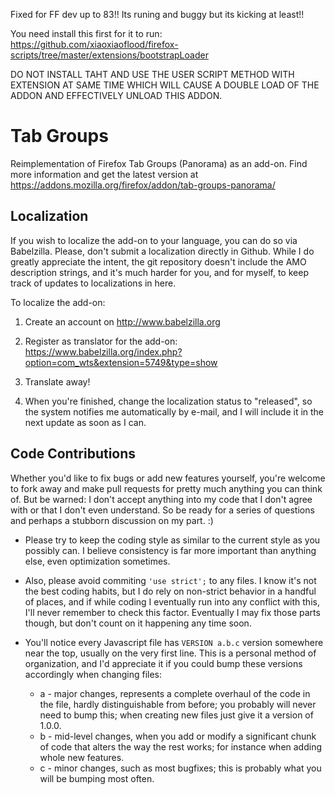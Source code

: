 Fixed for FF dev up to 83!! Its runing and buggy but its kicking at least!!

You need install this first for it to run: https://github.com/xiaoxiaoflood/firefox-scripts/tree/master/extensions/bootstrapLoader

DO NOT INSTALL TAHT AND USE THE USER SCRIPT METHOD WITH EXTENSION AT SAME TIME WHICH WILL CAUSE A DOUBLE LOAD OF THE ADDON AND EFFECTIVELY UNLOAD THIS ADDON.

# Tab Groups

Reimplementation of Firefox Tab Groups (Panorama) as an add-on. Find more information and get the latest version at https://addons.mozilla.org/firefox/addon/tab-groups-panorama/

## Localization

If you wish to localize the add-on to your language, you can do so via Babelzilla. Please, don't submit a localization directly in Github. While I do greatly appreciate the intent, the git repository doesn't include the AMO description strings, and it's much harder for you, and for myself, to keep track of updates to localizations in here.

To localize the add-on:

1. Create an account on http://www.babelzilla.org

2. Register as translator for the add-on: https://www.babelzilla.org/index.php?option=com_wts&extension=5749&type=show

3. Translate away!

4. When you're finished, change the localization status to "released", so the system notifies me automatically by e-mail, and I will include it in the next update as soon as I can.

## Code Contributions

Whether you'd like to fix bugs or add new features yourself, you're welcome to fork away and make pull requests for pretty much anything you can think of. But be warned: I don't accept anything into my code that I don't agree with or that I don't even understand. So be ready for a series of questions and perhaps a stubborn discussion on my part. :)

- Please try to keep the coding style as similar to the current style as you possibly can. I believe consistency is far more important than anything else, even optimization sometimes.

- Also, please avoid commiting ```'use strict';``` to any files. I know it's not the best coding habits, but I do rely on non-strict behavior in a handful of places, and if while coding I eventually run into any conflict with this, I'll never remember to check this factor. Eventually I may fix those parts though, but don't count on it happening any time soon.

- You'll notice every Javascript file has  ```VERSION a.b.c``` version somewhere near the top, usually on the very first line. This is a personal method of organization, and I'd appreciate it if you could bump these versions accordingly when changing files:
  - a - major changes, represents a complete overhaul of the code in the file, hardly distinguishable from before; you probably will never need to bump this; when creating new files just give it a version of 1.0.0.
  - b - mid-level changes, when you add or modify a significant chunk of code that alters the way the rest works; for instance when adding whole new features.
  - c - minor changes, such as most bugfixes; this is probably what you will be bumping most often.
